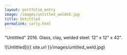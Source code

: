 ```yaml
---
layout: portfolio_entry
image: /images/untitled_welded.jpg
title: Untittled 
permalink: carly.html
---
```

<!--description-->
"Untittled" 2016. Glass, clay, welded steel. 12" x 12" x 42".

![Untittled]({{ site.url }}/images/untitled_weld.jpg)
